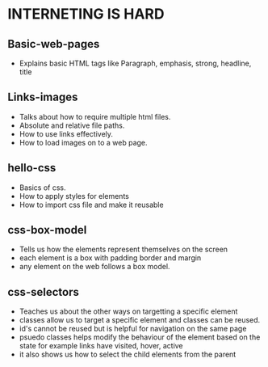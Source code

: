 # INTERNETING IS HARD

## Basic-web-pages
- Explains basic HTML tags like Paragraph, emphasis, strong, headline, title

## Links-images
- Talks about how to require multiple html files.
- Absolute and relative file paths.
- How to use links effectively.
- How to load images on to a web page.

## hello-css
- Basics of css.
- How to apply styles for elements
- How to import css file and make it reusable

## css-box-model
- Tells us how the elements represent themselves on the screen
- each element is a box with padding border and margin
- any element on the web follows a box model.

## css-selectors
- Teaches us about the other ways on targetting a specific element 
- classes allow us to target a specific element and classes can be reused.
- id's cannot be reused but is helpful for navigation on the same page
- psuedo classes helps modify the behaviour of the element based on the state for example links have visited, hover, active 
- it also shows us how to select the child elements from the parent
